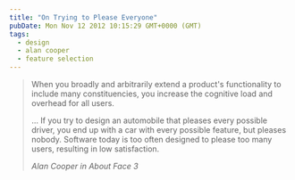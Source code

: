```yaml
---
title: "On Trying to Please Everyone"
pubDate: Mon Nov 12 2012 10:15:29 GMT+0000 (GMT)
tags:
  - design
  - alan cooper
  - feature selection
---
```


<blockquote>
<p>When you broadly and arbitrarily extend a product's functionality to include many constituencies, you increase the cognitive load and overhead for all users.</p>
<p>&#x2026; If you try to design  an automobile that pleases every possible driver, you end up with a car with every possible feature, but pleases nobody. Software today is too often designed to please too many users, resulting in low satisfaction.</p>
<cite>Alan Cooper in About Face 3</cite>
</blockquote>
